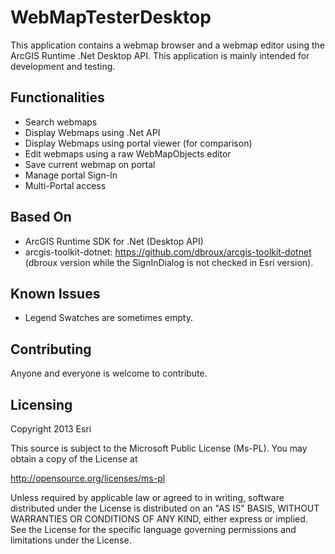 WebMapTesterDesktop
===================

This application contains a webmap browser and a webmap editor using the ArcGIS Runtime .Net Desktop API. This application is mainly intended for development and testing.


## Functionalities

* Search webmaps
* Display Webmaps using .Net API
* Display Webmaps using portal viewer (for comparison)
* Edit webmaps using a raw WebMapObjects editor
* Save current webmap on portal
* Manage portal Sign-In
* Multi-Portal access

## Based On

* ArcGIS Runtime SDK for .Net (Desktop API)
* arcgis-toolkit-dotnet: https://github.com/dbroux/arcgis-toolkit-dotnet (dbroux version while the SignInDialog is not checked in Esri version).

## Known Issues

* Legend Swatches are sometimes empty.

## Contributing

Anyone and everyone is welcome to contribute. 

## Licensing
Copyright 2013 Esri

This source is subject to the Microsoft Public License (Ms-PL).
You may obtain a copy of the License at

   http://opensource.org/licenses/ms-pl

Unless required by applicable law or agreed to in writing, software
distributed under the License is distributed on an "AS IS" BASIS,
WITHOUT WARRANTIES OR CONDITIONS OF ANY KIND, either express or implied.
See the License for the specific language governing permissions and
limitations under the License.
